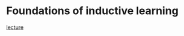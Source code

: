 # Foundations of inductive learning

[lecture](https://drive.google.com/file/d/1stEc7gbxFWT3hLH5a-eS4eeyAOiPCkxe/view?usp=sharing)
